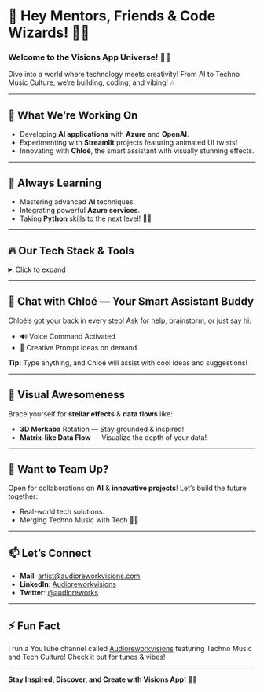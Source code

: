 # 👋 Hey Mentors, Friends & Code Wizards! 🎩✨

### Welcome to the **Visions App** Universe! 🚀💫  
Dive into a world where technology meets creativity! From AI to Techno Music Culture, we’re building, coding, and vibing! 🎶

---

## 🔭 **What We’re Working On**
- Developing **AI applications** with **Azure** and **OpenAI**.
- Experimenting with **Streamlit** projects featuring animated UI twists!
- Innovating with **Chloé**, the smart assistant with visually stunning effects.

---

## 🌱 **Always Learning**
- Mastering advanced **AI** techniques.
- Integrating powerful **Azure services**.
- Taking **Python** skills to the next level! 🐍🚀

---

## 🔥 Our Tech Stack & Tools
<details>
  <summary>Click to expand</summary>

| Tool / Platform       | Icon                                                                                                            |
|-----------------------|-----------------------------------------------------------------------------------------------------------------|
| **GitHub**            | ![GitHub](https://img.icons8.com/fluent/48/000000/github.png)                                                   |
| **Open Source**       | ![Open Source](https://img.icons8.com/color/48/000000/open-source.png)                                          |
| **Microsoft**         | ![Microsoft](https://img.icons8.com/color/48/000000/microsoft.png)                                              |
| **OpenAI**            | ![OpenAI](https://img.icons8.com/ios/50/000000/artificial-intelligence.png)                                     |
| **Python**            | ![Python](https://img.icons8.com/color/48/000000/python.png)                                                    |
| **PyTorch**           | ![PyTorch](https://img.icons8.com/material-outlined/48/000000/torch.png)                                        |

</details>

---

## 💬 Chat with **Chloé** — Your Smart Assistant Buddy
Chloé’s got your back in every step! Ask for help, brainstorm, or just say hi:
- 🔊 Voice Command Activated
- 🧩 Creative Prompt Ideas on demand

**Tip:** Type anything, and Chloé will assist with cool ideas and suggestions!

---

## 🌠 Visual Awesomeness
Brace yourself for **stellar effects** & **data flows** like:
- **3D Merkaba** Rotation — Stay grounded & inspired!
- **Matrix-like Data Flow** — Visualize the depth of your data!

---

## 🎉 Want to Team Up?
Open for collaborations on **AI** & **innovative projects**! Let’s build the future together:
- Real-world tech solutions.
- Merging Techno Music with Tech 🚀🎶

---

## 📫 Let’s Connect
- **Mail**: [artist@audioreworkvisions.com](mailto:artist@audioreworkvisions.com)
- **LinkedIn**: [Audioreworkvisions](https://www.linkedin.com/in/audioreworkvisions)
- **Twitter**: [@audioreworks](https://twitter.com/audioreworks)

---

## ⚡ Fun Fact
I run a YouTube channel called [Audioreworkvisions](https://www.youtube.com/@Audioreworkvisions) featuring Techno Music and Tech Culture! Check it out for tunes & vibes!

---

**Stay Inspired, Discover, and Create with Visions App!** 🌈✨

